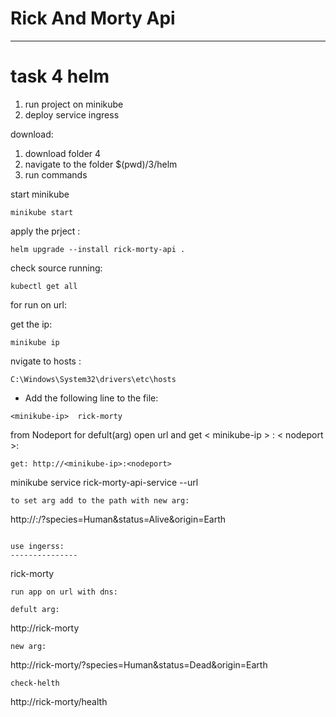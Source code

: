 # Rick And Morty Api
---
# task 4 helm
1. run project on minikube
2. deploy service ingress

download:
1. download folder 4 
2. navigate to the folder $(pwd)/3/helm
3. run commands

start minikube
```
minikube start
```
apply the prject :
```
helm upgrade --install rick-morty-api .
```

check source running:
```
kubectl get all
```

for run on url:

get the ip:
```
minikube ip
```
nvigate to hosts :   

`C:\Windows\System32\drivers\etc\hosts` 
 - Add the following line to the file:   
```
<minikube-ip>  rick-morty
```

from Nodeport for defult(arg) open url and get  < minikube-ip > : < nodeport >:
```
get: http://<minikube-ip>:<nodeport>
```
minikube service rick-morty-api-service --url
```
to set arg add to the path with new arg:   
```
http://<minikube-ip>:<nodeport>/?species=Human&status=Alive&origin=Earth
```

use ingerss:
---------------
```
<minikube-ip>  rick-morty
```
run app on url with dns:

defult arg:
```
http://rick-morty
```
new arg:
```
http://rick-morty/?species=Human&status=Dead&origin=Earth
```
check-helth
```
http://rick-morty/health
```

